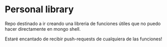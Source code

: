 # Personal library
Repo destinado a ir creando una libreria de funciones útiles que no puedo hacer directamente en mongo shell.

Estaré encantado de recibir push-requests de cualquiera de las funciones!
